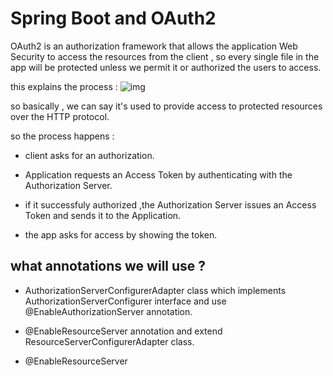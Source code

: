 # Spring Boot and OAuth2

OAuth2 is an authorization framework that allows the application Web Security to access the resources from the client , so every single file in the app will be protected unless we permit it or authorized the users to access. 

this explains the process :
![img](https://miro.medium.com/max/902/1*fZJ9clGrT_dX8nmvZAkhXQ.png)

so basically , we can say it's used to provide access to protected resources over the HTTP protocol.

so the process happens :
* client asks for an authorization.
*  Application requests an Access Token by authenticating with the Authorization Server.
* if it successfuly authorized ,the Authorization Server issues an Access Token and sends it to the Application.

* the app asks for access by showing the token.

## what annotations we will use ?
* AuthorizationServerConfigurerAdapter class which implements AuthorizationServerConfigurer interface and use @EnableAuthorizationServer annotation.

* @EnableResourceServer annotation and extend ResourceServerConfigurerAdapter class.
* @EnableResourceServer